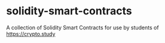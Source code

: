 # solidity-smart-contracts
A collection of Solidity Smart Contracts for use by students of https://crypto.study 
